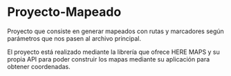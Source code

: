 # Proyecto-Mapeado
Proyecto que consiste en generar mapeados con rutas y marcadores según parámetros que nos pasen al archivo principal.

El proyecto está realizado mediante la librería que ofrece HERE MAPS y su propia API para poder construir los mapas mediante
su aplicación para obtener coordenadas.
